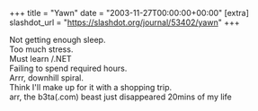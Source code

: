 +++
title = "Yawn"
date = "2003-11-27T00:00:00+00:00"
[extra]
slashdot_url = "https://slashdot.org/journal/53402/yawn"
+++

<p>Not getting enough sleep.<br>Too much stress.<br>Must learn<nobr> </nobr>/.NET<br>Failing to spend required hours.<br>Arrr, downhill spiral.<br>Think I'll make up for it with a shopping trip.<br>arr, the b3ta(.com) beast just disappeared 20mins of my life</p>

